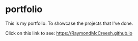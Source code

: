# portfolio

This is my portfolio.
To showcase the projects that I've done.

Click on this link to see: https://RaymondMcCreesh.github.io

